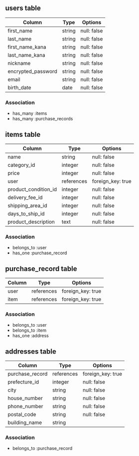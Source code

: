 
## users table

| Column                | Type       | Options           |
|-----------------------|------------|-------------------|
| first_name            | string     | null: false       |
| last_name             | string     | null: false       |
| first_name_kana       | string     | null: false       |
| last_name_kana        | string     | null: false       |
| nickname              | string     | null: false       |
| encrypted_password    | string     | null: false       |
| email                 | string     | null: false       |
| birth_date            | date       | null: false       |

### Association

- has_many :items
- has_many :purchase_records


## items table

| Column                     | Type        | Options           |
|----------------------------|-------------|-------------------|
| name                       | string      | null: false       |
| category_id                | integer     | null: false       |
| price                      | integer     | null: false       |
| user                       | references  | foreign_key: true |
| product_condition_id       | integer     | null: false       |
| delivery_fee_id            | integer     | null: false       |
| shipping_area_id           | integer     | null: false       |
| days_to_ship_id            | integer     | null: false       |
| product_description        | text        | null: false       |



### Association
- belongs_to :user
- has_one :purchase_record



## purchase_record table

| Column      | Type       | Options           |
|-------------|------------|-------------------|
| user        | references | foreign_key: true |
| item        | references | foreign_key: true |


### Association
- belongs_to :user
- belongs_to :item
- has_one :address


## addresses table

| Column                | Type       | Options           |
|-----------------------|------------|-------------------|
| purchase_record       | references | foreign_key: true |
| prefecture_id         | integer    | null: false       |
| city                  | string     | null: false       |
| house_number          | string     | null: false       |
| phone_number          | string     | null: false       |
| postal_code           | string     | null: false       |
| building_name         | string     |                   |

### Association
- belongs_to :purchase_record